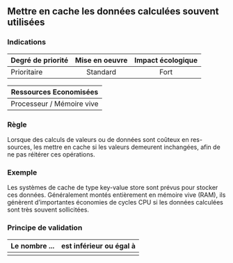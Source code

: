 ## Mettre en cache les données calculées souvent utilisées
### Indications
| Degré de priorité |      Mise en oeuvre       |  Impact écologique    | 
|-------------------|:-------------------------:|:---------------------:|
| Prioritaire       |  Standard                 | Fort                  | 


|Ressources Economisées                                      |
|:----------------------------------------------------------:|
|  Processeur / Mémoire vive |

### Règle
Lorsque des calculs de valeurs ou de données sont coûteux en res- sources, les mettre en cache si les valeurs demeurent inchangées, afin de ne pas réitérer ces opérations.

### Exemple
Les systèmes de cache de type key-value store sont prévus pour stocker ces données. Généralement montés entièrement en mémoire vive (RAM), ils génèrent d’importantes économies de cycles CPU si les données calculées sont très souvent sollicitées.

### Principe de validation

| Le nombre ...     | est inférieur ou égal à   |  
|-------------------|:-------------------------:|
|   |   |
